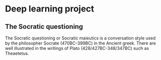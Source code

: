 # Deep learning project


## The Socratic questioning

The Socratic questioning or Socratic maieutics is a conversation style used by the philosopher Socrate (470BC-399BC) in the Ancient greek. There are well illustrated in the writings of Plato (428/427BC-348/347BC) such as Theaetetus.
